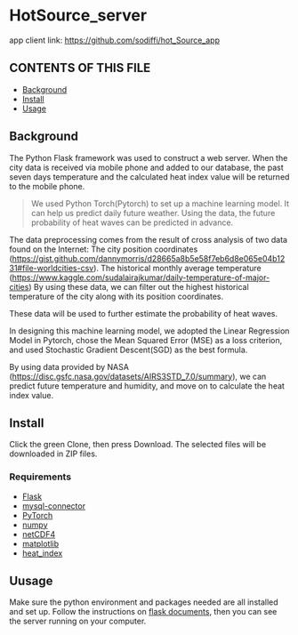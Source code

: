 # HotSource_server

app client link: https://github.com/sodiffi/hot_Source_app

CONTENTS OF THIS FILE
---------------------

- [Background](#Background)
- [Install](#Install)
- [Usage](#Usage)


## Background
The Python Flask framework was used to construct a web server. When the city data is received via mobile phone and added to our database, the past seven days temperature and the calculated heat index value will be returned to the mobile phone. 
>We used Python Torch(Pytorch) to set up a machine learning model. It can help us predict daily future weather. Using the data, the future probability of heat waves can be predicted in advance.

The data preprocessing comes from the result of cross analysis of two data found on the Internet:
The city position coordinates
(https://gist.github.com/dannymorris/d28665a8b5e58f7eb6d8e065e04b1231#file-worldcities-csv). 
The historical monthly average temperature (https://www.kaggle.com/sudalairajkumar/daily-temperature-of-major-cities)
By using these data, we can filter out the highest historical temperature of the city along with its position coordinates.

These data will be used to further estimate the probability of heat waves.

In designing this machine learning model, we adopted the Linear Regression Model in Pytorch, chose the Mean Squared Error (MSE) as a loss criterion, and used Stochastic Gradient Descent(SGD) as the best formula.

By using data provided by NASA (https://disc.gsfc.nasa.gov/datasets/AIRS3STD_7.0/summary), 
we can predict future temperature and humidity, and move on to calculate the heat index value.

## Install
Click the green Clone, then press Download. The selected files will be downloaded in ZIP files.
###  Requirements
 * [Flask](https://pypi.org/project/Flask/)
 * [mysql-connector](https://pypi.org/project/mysql-connector/)
 * [PyTorch](https://pypi.org/project/torch/)
 * [numpy](https://pypi.org/project/numpy/)
 * [netCDF4](https://pypi.org/project/netCDF4/)
 * [matplotlib](https://pypi.org/project/matplotlib/)
 * [heat_index](https://pypi.org/project/heat-index/)
## Uusage
Make sure the python environment and packages needed are all installed and set up. Follow the instructions on [flask documents](https://flask.palletsprojects.com/en/2.0.x/quickstart/), then you can see the server running on your computer.

